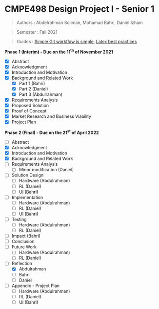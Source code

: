 # CMPE498 Design Project I - Senior 1
>Authors : Abdelrahman Soliman, Mohamad Bahri, Daniel Izham

>Semester : Fall 2021

>Guides : [Simple Git workflow is simple](https://www.atlassian.com/git/articles/simple-git-workflow-is-simple), [Latex best practices](https://github.com/dspinellis/latex-advice#advice-for-writing-latex-documents)

**Phase 1 (Interim) - Due on the 11<sup>th</sup> of November 2021**
- [x] Abstract
- [x] Acknowledgment
- [x] Introduction and Motivation
- [x] Background and Related Work
   - [x] Part 1 (Bahri)
   - [x] Part 2 (Daniel)
   - [x] Part 3 (Abdulrahman)
- [x] Requirements Analysis
- [x] Proposed Solution
- [x] Proof of Concept
- [x] Market Research and Business Viability
- [x] Project Plan

**Phase 2 (Final) - Due on the 21<sup>st</sup> of April 2022**
- [ ] Abstract
- [x] Acknowledgment
- [x] Introduction and Motivation
- [x] Background and Related Work
- [ ] Requirements Analysis
   - [ ] Minor modification (Daniel)
- [ ] Solution Design
   - [ ] Hardware (Abdulrahman)
   - [ ] RL (Daniel)
   - [ ] UI (Bahri)
- [ ] Implementation
   - [ ] Hardware (Abdulrahman)
   - [ ] RL (Daniel)
   - [ ] UI (Bahri)
- [ ] Testing
   - [ ] Hardware (Abdulrahman)
   - [ ] RL (Daniel)
- [ ] Impact (Bahri)
- [ ] Conclusion
- [ ] Future Work
   - [ ] Hardware (Abdulrahman)
   - [ ] RL (Daniel)
- [ ] Reflection
   - [x] Abdulrahman
   - [ ] Bahri
   - [ ] Daniel
- [ ] Appendix - Project Plan
   - [ ] Hardware (Abdulrahman)
   - [ ] RL (Daniel)
   - [ ] UI (Bahri)
